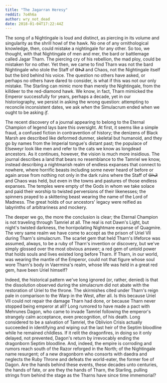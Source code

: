 ```yaml
---
title: "The Jagarran Heresy"
reddit: 7o4h6a
author: wry_not_dead
date: 2018-01-04T17:22:44Z
---
```


The song of a Nightingale is loud and distinct, as piercing in its volume and singularity as the shrill howl of the hawk. No one of any ornithological knowledge, then, could mistake a nightingale for any other. So too, we thought, with that Nightingale of men and mer, the bard or battlemage called Jagar Tharn. The piercing cry of his rebellion, the mad ploy, could be mistaken for no other. Yet then, we came to find Tharn was not the bard Nightingale who stole the Staff of ~~ᏳᏂᏘ~~ and Chaos, not the Nightingale itself but the bird behind his voice. The question no others have asked, or perhaps no others have dared to consider, is what if this was not our only mistake. The Starling can mimic more than merely the Nightingale, from the killdeer to the red-diamond hawk. We know, in fact, Tharn mimicked the Emperor successfully for years, perhaps a decade, yet in our historiography, we persist in asking the wrong question: attempting to reconcile inconsistent dates, we ask *when* the Simulacrum ended when we ought to be asking *if*.

The recent discovery of a journal appearing to belong to the Eternal Champion of legend lays bare this oversight. At first, it seems like a simple fraud, a confused fiction in contravention of history; the denizens of Black Marsh are described like deformed dunmer, skeletal but humanoid, and they go by names from the Imperial tongue's distant past; the populace of Elseweyr look like men and refer to the cats we know as longdead ancestors. As it continues, however, the vision is much more insidious. The journal describes a land that bears no resemblance to the Tamriel we know, instead describing a nightmarish realm of endless expanses that connect to nowhere, where horrific beasts including some never heard of before or again arose from nothing not only in the dark ruins where the Staff of ~~ᏳᏂᏘ~~ and Chaos was held, but even in the towns and pastures of those endless expanses. The temples were empty of the Gods in whom we take solace and paid their worship to twisted perversions of their likenesses; the spinners prayed to a skittering beast wearing the name of the Lord of Madness. The great holds of our ancestors' legacy were reified as labyrinths of arbitrariness and mockery. 

The deeper we go, the more the conclusion is clear; the Eternal Champion is not traveling through Tamriel at all. The real is not Dawn's Light, but night's twisted darkness, the horripolating Nightmare expanse of Quagmire. The very same realm we have come to accept as the prison of Uriel VII during Tharn's simulacrum. The scarlet gem that held Tharn's lifeforce was assumed, always, to be a ruby of Tharn's invention or discovery, but we've simply glossed over the most obvious answer; a red gem of untold power that holds souls and lives existed long before Tharn. If Tharn, in our world, was wearing the mantle of the Emperor, could not that figure whose soul wore Tharn's body in Vaermina's realm, whose life was held in a great red gem, have been Uriel himself? 

Indeed, the historical pattern we've long ignored (or, rather, denied) is that the dissolution observed during the simulacrum did not abate with the restoration of Uriel to the throne. The skirmishes cited under Tharn's reign pale in comparison to the Warp in the West, after all. Is this because Uriel VII could not repair the damage Tharn had done, or because Tharn never stopped being emperor at all? Long rumored to have made a pact with Mehrunes Dagon, who came to invade Tamriel following the emperor's strangely calm acceptance, even precognition, of his death. Long considered to be a salvation of Tamriel, the Oblivion Crisis actually succeeded in identifying and wiping out the last heir of the Septim bloodline while he remained childless. If it relit the dragonfires, in doing so it only delayed, not prevented, Dagon's return by irrevocably ending the dragonborn Septim bloodline. And, indeed, the empire is corroding and rumors reach south of the Razor reforged in the North; of the Nightingale name resurgent; of a new dragonborn who consorts with daedra and neglects the Ruby Throne and defeats the world-eater, the former foe of Dagon. Are the hands behind these events, these decades unto centuries, the hands of fate, or are they the hands of Tharn, the Starling, pulling strings from behind the stage as the Tharns have since time immemorial? 
